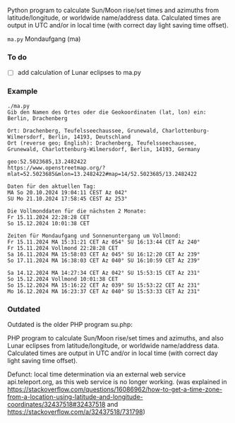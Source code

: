 Python program to calculate Sun/Moon rise/set times and azimuths from latitude/longitude, or worldwide name/address data.
Calculated times are output in UTC and/or in local time (with correct day light saving time offset).

```ma.py``` Mondaufgang (ma)


### To do

- [ ] add calculation of Lunar eclipses to ma.py


### Example

```
./ma.py 
Gib den Namen des Ortes oder die Geokoordinaten (lat, lon) ein: Berlin, Drachenberg

Ort: Drachenberg, Teufelsseechaussee, Grunewald, Charlottenburg-Wilmersdorf, Berlin, 14193, Deutschland
Ort (reverse geo; English): Drachenberg, Teufelsseechaussee, Grunewald, Charlottenburg-Wilmersdorf, Berlin, 14193, Germany

geo:52.5023685,13.2482422
https://www.openstreetmap.org/?mlat=52.5023685&mlon=13.2482422#map=14/52.5023685/13.2482422

Daten für den aktuellen Tag:
MA So 20.10.2024 19:04:11 CEST Az 042°
SU Mo 21.10.2024 17:58:45 CEST Az 253°

Die Vollmonddaten für die nächsten 2 Monate:
Fr 15.11.2024 22:28:28 CET
So 15.12.2024 10:01:38 CET

Zeiten für Mondaufgang und Sonnenuntergang um Vollmond:
Fr 15.11.2024 MA 15:31:21 CET Az 054° SU 16:13:44 CET Az 240°
Fr 15.11.2024 Vollmond 22:28:28 CET
Sa 16.11.2024 MA 15:58:03 CET Az 045° SU 16:12:20 CET Az 239°
So 17.11.2024 MA 16:38:03 CET Az 040° SU 16:10:59 CET Az 239°

Sa 14.12.2024 MA 14:27:34 CET Az 042° SU 15:53:15 CET Az 231°
So 15.12.2024 Vollmond 10:01:38 CET
So 15.12.2024 MA 15:16:22 CET Az 039° SU 15:53:22 CET Az 231°
Mo 16.12.2024 MA 16:23:37 CET Az 040° SU 15:53:33 CET Az 231°
```

### Outdated 

Outdated is the older PHP program su.php:

PHP program to calculate Sun/Moon rise/set times and azimuths, and also Lunar eclipses from latitude/longitude, or worldwide name/address data.
Calculated times are output in UTC and/or in local time (with correct day light saving time offset).

Defunct: local time determination via an external web service api.teleport.org, as this web service is no longer working.
(was explained in https://stackoverflow.com/questions/16086962/how-to-get-a-time-zone-from-a-location-using-latitude-and-longitude-coordinates/32437518#32437518 and https://stackoverflow.com/a/32437518/731798)

